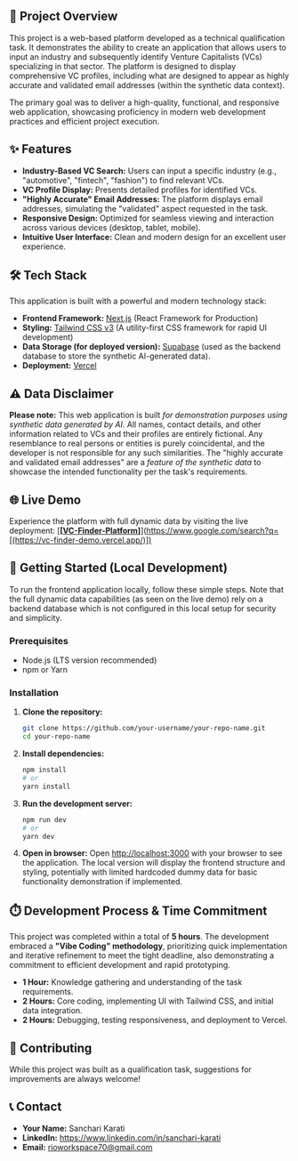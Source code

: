 ## 🚀 Project Overview

This project is a web-based platform developed as a technical qualification task. It demonstrates the ability to create an application that allows users to input an industry and subsequently identify Venture Capitalists (VCs) specializing in that sector. The platform is designed to display comprehensive VC profiles, including what are designed to appear as highly accurate and validated email addresses (within the synthetic data context).

The primary goal was to deliver a high-quality, functional, and responsive web application, showcasing proficiency in modern web development practices and efficient project execution.

## ✨ Features

  * **Industry-Based VC Search:** Users can input a specific industry (e.g., "automotive", "fintech", "fashion") to find relevant VCs.
  * **VC Profile Display:** Presents detailed profiles for identified VCs.
  * **"Highly Accurate" Email Addresses:** The platform displays email addresses, simulating the "validated" aspect requested in the task.
  * **Responsive Design:** Optimized for seamless viewing and interaction across various devices (desktop, tablet, mobile).
  * **Intuitive User Interface:** Clean and modern design for an excellent user experience.

## 🛠️ Tech Stack

This application is built with a powerful and modern technology stack:

  * **Frontend Framework:** [Next.js](https://nextjs.org/) (React Framework for Production)
  * **Styling:** [Tailwind CSS v3](https://tailwindcss.com/) (A utility-first CSS framework for rapid UI development)
  * **Data Storage (for deployed version):** [Supabase](https://supabase.com/) (used as the backend database to store the synthetic AI-generated data).
  * **Deployment:** [Vercel](https://vercel.com/)

## ⚠️ Data Disclaimer

**Please note:** This web application is built *for demonstration purposes using synthetic data generated by AI*. All names, contact details, and other information related to VCs and their profiles are entirely fictional. Any resemblance to real persons or entities is purely coincidental, and the developer is not responsible for any such similarities. The "highly accurate and validated email addresses" are a *feature of the synthetic data* to showcase the intended functionality per the task's requirements.

## 🌐 Live Demo

Experience the platform with full dynamic data by visiting the live deployment:
[**[[VC-Finder-Platform](https://vc-finder-demo.vercel.app/)]**](https://www.google.com/search?q=[(https://vc-finder-demo.vercel.app/)])

## 🚀 Getting Started (Local Development)

To run the frontend application locally, follow these simple steps. Note that the full dynamic data capabilities (as seen on the live demo) rely on a backend database which is not configured in this local setup for security and simplicity.

### Prerequisites

  * Node.js (LTS version recommended)
  * npm or Yarn

### Installation

1.  **Clone the repository:**

    ```bash
    git clone https://github.com/your-username/your-repo-name.git
    cd your-repo-name
    ```

2.  **Install dependencies:**

    ```bash
    npm install
    # or
    yarn install
    ```

3.  **Run the development server:**

    ```bash
    npm run dev
    # or
    yarn dev
    ```

4.  **Open in browser:**
    Open [http://localhost:3000](https://www.google.com/search?q=http://localhost:3000) with your browser to see the application. The local version will display the frontend structure and styling, potentially with limited hardcoded dummy data for basic functionality demonstration if implemented.

## ⏱️ Development Process & Time Commitment

This project was completed within a total of **5 hours**. The development embraced a **"Vibe Coding" methodology**, prioritizing quick implementation and iterative refinement to meet the tight deadline, also demonstrating a commitment to efficient development and rapid prototyping.

* **1 Hour:** Knowledge gathering and understanding of the task requirements.
* **2 Hours:** Core coding, implementing UI with Tailwind CSS, and initial data integration.
* **2 Hours:** Debugging, testing responsiveness, and deployment to Vercel.

## 🤝 Contributing

While this project was built as a qualification task, suggestions for improvements are always welcome\!

## 📞 Contact

  * **Your Name:** Sanchari Karati
  * **LinkedIn:** https://www.linkedin.com/in/sanchari-karati
  * **Email:** rioworkspace70@gmail.com
